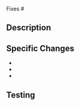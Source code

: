 Fixes #<!-- If this addresses a specific issue, please provide the issue number here -->

## Description
<!-- Please discuss the changes you have worked on. What do the changes do; why is this PR needed? -->

## Specific Changes
<!-- Please list the changes in a concise manner. -->

  - 
  -
  -

## Testing
<!-- If you are adding a new feature to a library, you must include tests for your new code. -->
